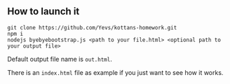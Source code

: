 ## How to launch it

```
git clone https://github.com/Yevs/kottans-homework.git
npm i
nodejs byebyebootstrap.js <path to your file.html> <optional path to your output file>
```

Default output file name is `out.html`.

There is an `index.html` file as example if you just want to see how it works.
